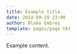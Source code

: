 ```yaml
---
title: Example title.
date: 2014-09-29 23:00
author: Blake Embrey
template: pages/page.hbt
---
```


Example content.

